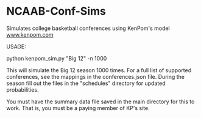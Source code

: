 # NCAAB-Conf-Sims
Simulates college basketball conferences using KenPom's model
www.kenpom.com

USAGE:

python kenpom_sim.py "Big 12" -n 1000

This will simulate the Big 12 season 1000 times. For a full list of supported conferences, see the mappings in 
the conferences.json file. During the season fill out the files in the "schedules" directory for updated probabilities.

You must have the summary data file saved in the main directory for this to work. That is, you must be a paying member of 
KP's site.  

